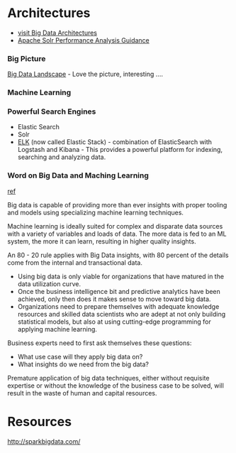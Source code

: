 # Architectures
* [visit Big Data Architectures](https://github.com/sambos/Architecture/wiki)
* [Apache Solr Performance Analysis Guidance](https://github.com/sambos/Architecture/solr-tuning.md)

### Big Picture
[Big Data Landscape](http://mattturck.com/2016/02/01/big-data-landscape/) - Love the picture, interesting ....   

### Machine Learning
### Powerful Search Engines
* Elastic Search
* Solr
* [ELK](https://www.elastic.co/videos/introduction-to-the-elk-stack) (now called Elastic Stack) - combination of ElasticSearch with Logstash and Kibana - This provides a powerful platform for indexing, searching and analyzing data.

### Word on Big Data and Maching Learning
[ref](http://linkis.com/QP1K8)

Big data is capable of providing more than ever insights with proper tooling and models using specializing machine learning techniques.

Machine learning is ideally suited for complex and disparate data sources with a variety of variables and loads of data. 
The more data is fed to an ML system, the more it can learn, resulting in higher quality insights.

An 80 - 20 rule applies with Big Data insights, with 80 percent of the details come from the internal and transactional data. 
* Using big data is only viable for organizations that have matured in the data utilization curve. 
* Once the business intelligence bit and predictive analytics have been achieved, only then does it makes sense to move toward big data.
* Organizations need to prepare themselves with adequate knowledge resources and skilled data scientists who are adept at not only building statistical models, but also at using cutting-edge programming for applying machine learning.

Business experts need to first ask themselves these questions: 
* What use case will they apply big data on? 
* What insights do we need from the big data?

Premature application of big data techniques, either without requisite expertise or without the knowledge of the business case to be solved, will result in the waste of human and capital resources.


# Resources
http://sparkbigdata.com/
